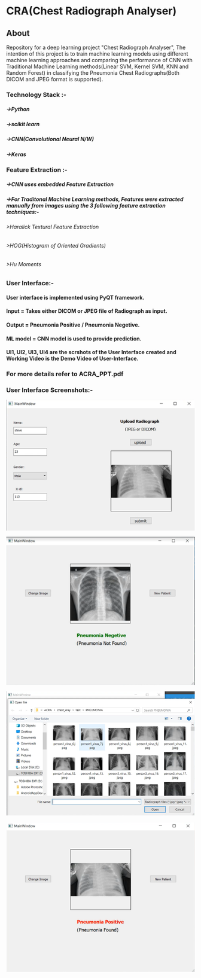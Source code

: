 # CRA(Chest Radiograph Analyser)

## About
Repository for a deep learning project "Chest Radiograph Analyser", The intention of this project is to train machine learning models using different machine learning approaches and comparing the performance of CNN with Traditional Machine Learning methods(Linear SVM, Kernel SVM, KNN and Random Forest) in classifying the Pneumonia Chest Radiographs(Both DICOM and JPEG format is supported).

### Technology Stack :-
##### ->Python
##### ->scikit learn
##### ->CNN(Convolutional Neural N/W)
##### ->Keras

### Feature Extraction :-
##### ->CNN uses embedded Feature Extraction
##### ->For Traditonal Machine Learning methods, Features were extracted manually from images using the 3 following feature extraction techniques:-
######  >Haralick Textural Feature Extraction
######  >HOG(Histogram of Oriented Gradients)
######  >Hu Moments

### User Interface:-
#### User interface is implemented using PyQT framework.
#### Input = Takes either DICOM or JPEG file of Radiograph as input.
#### Output = Pneumonia Positive / Pneumonia Negetive.
#### ML model = CNN model is used to provide prediction.
#### UI1, UI2, UI3, UI4 are the scrshots of the User Interface created and Working Video is the Demo Video of User-Interface.

### For more details refer to ACRA_PPT.pdf

### User Interface Screenshots:-

![UI1.png](https://github.com/shivamkalra13/Chest-Radiograph-Analyser/blob/master/UI1.png)

![UI2.png](https://github.com/shivamkalra13/Chest-Radiograph-Analyser/blob/master/UI2.png)

![UI3.png](https://github.com/shivamkalra13/Chest-Radiograph-Analyser/blob/master/UI3.PNG)

![UI4.png](https://github.com/shivamkalra13/Chest-Radiograph-Analyser/blob/master/UI4.PNG)

